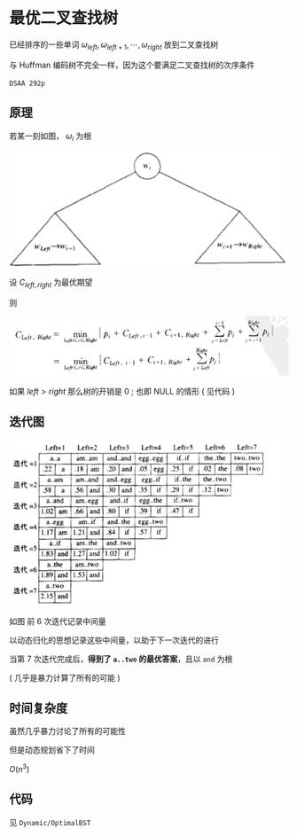 # 最优二叉查找树
已经排序的一些单词 $\omega_{left},\omega_{left+1},\cdots ,\omega_{right}$ 放到二叉查找树

与 Huffman 编码树不完全一样，因为这个要满足二叉查找树的次序条件

`DSAA 292p`
## 原理
若某一刻如图， $\omega_i$ 为根

![](image/2022-05-10-11-51-42.png)

设 $C_{left,right}$ 为最优期望

则

![](image/2022-05-10-11-52-38.png)

如果 $left>right$ 那么树的开销是 0 ; 也即 NULL 的情形 ( 见代码 )

## 迭代图
![](image/2022-05-10-11-54-41.png)

如图 前 6 次迭代记录中间量

以动态归化的思想记录这些中间量，以助于下一次迭代的进行

当第 7 次迭代完成后，**得到了 `a..two` 的最优答案**，且以 `and` 为根

( 几乎是暴力计算了所有的可能 )

## 时间复杂度
虽然几乎暴力讨论了所有的可能性

但是动态规划省下了时间

$O(n^3)$

## 代码 
见 `Dynamic/OptimalBST`